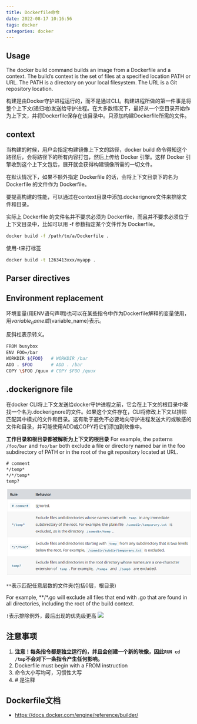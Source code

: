 ```yaml
---
title: Dockerfile命令
date: 2022-08-17 10:16:56
tags: docker
categories: docker
---
```


## Usage

The docker build command builds an image from a Dockerfile and a context. The build’s context is the set of files at a specified location PATH or URL. The PATH is a directory on your local filesystem. The URL is a Git repository location.

构建是由Docker守护进程运行的，而不是通过CLI。构建进程所做的第一件事是将整个上下文(递归地)发送给守护进程。在大多数情况下，最好从一个空目录开始作为上下文，并将Dockerfile保存在该目录中。只添加构建Dockerfile所需的文件。

## context
当构建的时候，用户会指定构建镜像上下文的路径，docker build 命令得知这个路径后，会将路径下的所有内容打包，然后上传给 Docker 引擎。这样 Docker 引擎收到这个上下文包后，展开就会获得构建镜像所需的一切文件。

在默认情况下，如果不额外指定 Dockerfile 的话，会将上下文目录下的名为 Dockerfile 的文件作为 Dockerfile。

要提高构建的性能，可以通过在context目录中添加.dockerignore文件来排除文件和目录。

实际上 Dockerfile 的文件名并不要求必须为 Dockerfile，而且并不要求必须位于上下文目录中，比如可以用 -f 参数指定某个文件作为 Dockerfile。

```bash
docker build -f /path/to/a/Dockerfile .
```

使用-t来打标签
```bash
docker build -t 1263413xxx/myapp .
```

## Parser directives

## Environment replacement
环境变量(用ENV语句声明)也可以在某些指令中作为Dockerfile解释的变量使用，用$variable_name或${variable_name}表示。

反斜杠表示转义。

```bash
FROM busybox
ENV FOO=/bar
WORKDIR ${FOO}   # WORKDIR /bar
ADD . $FOO       # ADD . /bar
COPY \$FOO /quux # COPY $FOO /quux
```

## .dockerignore file
在docker CLI将上下文发送给docker守护进程之前，它会在上下文的根目录中查找一个名为.dockerignore的文件。如果这个文件存在，CLI将修改上下文以排除匹配其中模式的文件和目录。这有助于避免不必要地向守护进程发送大的或敏感的文件和目录，并可能使用ADD或COPY将它们添加到映像中。

**工作目录和根目录都被解析为上下文的根目录**
For example, the patterns `/foo/bar` and `foo/bar` both exclude a file or directory named bar in the foo subdirectory of PATH or in the root of the git repository located at URL.

```.dockerignore
# comment
*/temp*
*/*/temp*
temp?
```

![](Dockerfile命令/2022-08-17-10-59-13.png)

```**```表示匹配任意层数的文件夹(包括0层，根目录)

For example, **/*.go will exclude all files that end with .go that are found in all directories, including the root of the build context.

```!```表示排除例外，最后出现的优先级更高
![](Dockerfile命令/2022-08-17-11-05-35.png)

## 注意事项

1. **注意！每条指令都是独立运行的，并且会创建一个新的映像，因此`RUN cd /tmp`不会对下一条指令产生任何影响。**
2. Dockerfile must begin with a FROM instruction
3. 命令大小写均可，习惯性大写
4. \# 是注释

## Dockerfile文档
- https://docs.docker.com/engine/reference/builder/